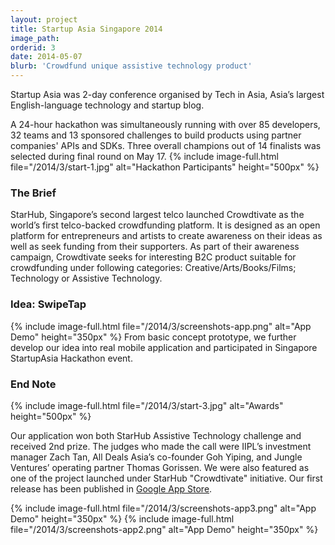 ```yaml
---
layout: project
title: Startup Asia Singapore 2014
image_path: 
orderid: 3
date: 2014-05-07
blurb: 'Crowdfund unique assistive technology product'
---
```

<p class='sublead'>Startup Asia was 2-day conference organised by Tech in Asia, Asia’s largest English-language technology and startup blog.</p>
 A 24-hour hackathon was simultaneously running with over 85 developers, 32 teams and 13 sponsored challenges to build products using partner companies' APIs and SDKs. Three overall champions out of 14 finalists was selected during final round on May 17.
{% include image-full.html file="/2014/3/start-1.jpg" alt="Hackathon Participants" height="500px"  %}

<!--more-->
### The Brief
StarHub, Singapore’s second largest telco launched Crowdtivate as the world’s first telco-backed crowdfunding platform. It is designed as an open platform for entrepreneurs and artists to create awareness on their ideas as well as seek funding from their supporters. As part of their awareness campaign, Crowdtivate seeks for interesting B2C product suitable for crowdfunding under following categories: Creative/Arts/Books/Films; Technology or Assistive Technology.

### Idea: SwipeTap
{% include image-full.html file="/2014/3/screenshots-app.png" alt="App Demo" height="350px" %}
From basic concept prototype, we further develop our idea into real mobile application and participated in Singapore StartupAsia Hackathon event.

### End Note
{% include image-full.html file="/2014/3/start-3.jpg" alt="Awards" height="500px"  %}

Our application won both StarHub Assistive Technology challenge and received 2nd prize. The judges who made the call were IIPL’s investment manager Zach Tan, All Deals Asia’s co-founder Goh Yiping, and Jungle Ventures’ operating partner Thomas Gorissen. We were also featured as one of the project launched under StarHub "Crowdtivate" initiative. Our first release has been published in [Google App Store](https://play.google.com/store/apps/details?id=com.sg.swipetap&hl=en).

{% include image-full.html file="/2014/3/screenshots-app3.png" alt="App Demo" height="350px" %}
{% include image-full.html file="/2014/3/screenshots-app2.png" alt="App Demo" height="350px" %}
